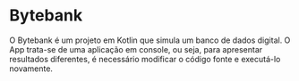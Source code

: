 # Bytebank
O Bytebank é um projeto em Kotlin que simula um banco de dados digital. O App trata-se de uma aplicação em console, ou seja, para apresentar resultados diferentes, é necessário modificar o código fonte e executá-lo novamente.
